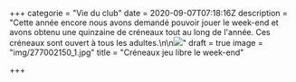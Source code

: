 +++
categorie = "Vie du club"
date = 2020-09-07T07:18:16Z
description = "Cette année encore nous avons demandé pouvoir jouer le week-end et avons obtenu une quinzaine de créneaux tout au long de l'année. Ces créneaux sont ouvert à tous les adultes.\n\n![](img/2020-calendar-landscape.png)"
draft = true
image = "img/277002150_1.jpg"
title = "Créneaux jeu libre le week-end"

+++
